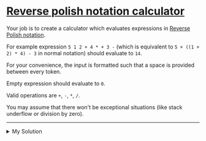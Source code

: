 # [Reverse polish notation calculator](https://www.codewars.com/kata/52f78966747862fc9a0009ae)

Your job is to create a calculator which evaluates expressions
in [Reverse Polish notation](http://en.wikipedia.org/wiki/Reverse_Polish_notation).

For example expression `5 1 2 + 4 * + 3 -` (which is equivalent to `5 + ((1 + 2) * 4) - 3` in normal notation) should
evaluate to `14`.

For your convenience, the input is formatted such that a space is provided between every token.

Empty expression should evaluate to `0`.

Valid operations are `+`, `-`, `*`, `/`.

You may assume that there won't be exceptional situations (like stack underflow or division by zero).

---

<details><summary>My Solution</summary>

```js
function calc(expr) {
  if (!expr) return 0
  const stack = []
  const tokens = expr.split(' ')

  tokens.forEach(token => {
    if (!isNaN(token)) stack.push(Number(token))
    else {
      const b = stack.pop()
      const a = stack.pop()
      stack.push(eval(`${a} ${token} ${b}`))
    }
  })
  return stack[0]
}
```

</details>
